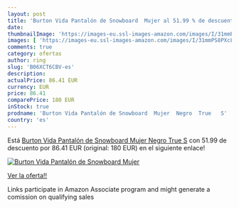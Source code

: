 ```yaml
---
layout: post
title: 'Burton Vida Pantalón de Snowboard  Mujer al 51.99 % de descuento'
date: 
thumbnailImage: 'https://images-eu.ssl-images-amazon.com/images/I/31mmPS8PXcL._SL200_.jpg'
images: [ 'https://images-eu.ssl-images-amazon.com/images/I/31mmPS8PXcL._SL200_.jpg' ]
comments: true
category: ofertas
author: ring
slug: 'B06XCT6CBV-es'
description:
actualPrice: 86.41 EUR
currency: EUR
price: 86.41
comparePrice: 180 EUR
inStock: true
prodname: 'Burton Vida Pantalón de Snowboard  Mujer  Negro  True   S'
country: 'es'
---
```


Está [Burton Vida Pantalón de Snowboard  Mujer  Negro  True   S](https://www.amazon.es/dp/B06XCT6CBV/?tag=tolees-21) con 51.99 de descuento por 86.41 EUR (original: 180 EUR) en el siguiente enlace!

[![Burton Vida Pantalón de Snowboard  Mujer](https://images-eu.ssl-images-amazon.com/images/I/31mmPS8PXcL._SL200_.jpg)](https://www.amazon.es/dp/B06XCT6CBV/?tag=tolees-21)

[Ver la oferta!!](https://www.amazon.es/dp/B06XCT6CBV/?tag=tolees-21)

Links participate in Amazon Associate program and might generate a comission on qualifying sales


